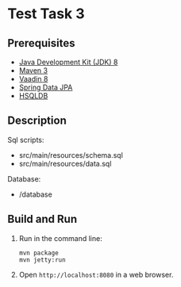 Test Task 3
=========

Prerequisites
-------------

* [Java Development Kit (JDK) 8](http://www.oracle.com/technetwork/java/javase/downloads/jdk8-downloads-2133151.html)
* [Maven 3](https://maven.apache.org/download.cgi)
* [Vaadin 8](https://vaadin.com/vaadin-8)
* [Spring Data JPA](https://spring.io/projects/spring-data-jpa)
* [HSQLDB](http://hsqldb.org/doc/2.0/guide/)

Description
-------------

Sql scripts: 
* src/main/resources/schema.sql
* src/main/resources/data.sql

Database:
* /database

Build and Run
-------------

1. Run in the command line:
	```
	mvn package
	mvn jetty:run
	```

2. Open `http://localhost:8080` in a web browser.
